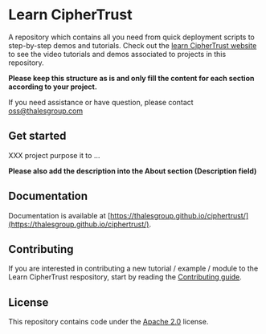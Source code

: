 # Learn CipherTrust

A repository which contains all you need from quick deployment scripts to step-by-step demos and tutorials. Check out the [learn CipherTrust website](https://thalesgroup.github.io/ciphertrust/) to see the video tutorials and demos associated to projects in this repository.

**Please keep this structure as is and only fill the content for each section according to your project.**

If you need assistance or have question, please contact oss@thalesgroup.com

## Get started

XXX project purpose it to ...

**Please also add the description into the About section (Description field)**

## Documentation

Documentation is available at [https://thalesgroup.github.io/ciphertrust/](https://thalesgroup.github.io/ciphertrust/).

## Contributing

If you are interested in contributing a new tutorial / example / module to the Learn CipherTrust respository, start by reading the [Contributing guide](/CONTRIBUTING.md).

## License

This repository contains code under the [Apache 2.0](LICENSE) license.